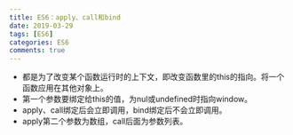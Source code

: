 ```yaml
---
title: ES6：apply、call和bind
date: 2019-03-29
tags: [ES6]
categories: ES6
comments: true
---
```


- 都是为了改变某个函数运行时的上下文，即改变函数里的this的指向。将一个函数应用在其他对象上。
- 第一个参数要绑定给this的值，为nul或undefined时指向window。
- apply、call绑定后会立即调用，bind绑定后不会立即调用。
- apply第二个参数为数组，call后面为参数列表。